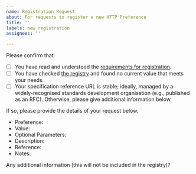 ```yaml
---
name: Registration Request
about: For requests to register a new HTTP Preference
title: ''
labels: new registration
assignees: ''

---
```


Please confirm that:

* [ ] You have read and understood the [requirements for registration](https://httpwg.org/specs/rfc7240.html#definitions).
* [ ] You have checked [the registry](https://www.iana.org/assignments/http-parameters/http-parameters.xhtml#preferences) and found no current value that meets your needs.
* [ ] Your specification reference URL is stable; ideally, managed by a widely-recognised standards development organisation (e.g., published as an RFC). Otherwise, please give additional information below.

If so, please provide the details of your request below.

* Preference: 
* Value: 
* Optional Parameters: 
* Description:
* Reference:
* Notes: 

Any additional information (this will not be included in the registry)?
